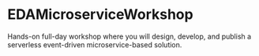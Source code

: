 # EDAMicroserviceWorkshop
Hands-on full-day workshop where you will design, develop, and publish a serverless event-driven microservice-based solution.
